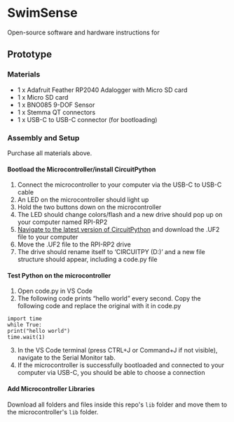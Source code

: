 # SwimSense
Open-source software and hardware instructions for 


## Prototype
### Materials
- 1 x Adafruit Feather RP2040 Adalogger with Micro SD card
- 1 x Micro SD card
- 1 x BNO085 9-DOF Sensor
- 1 x Stemma QT connectors
- 1 x USB-C to USB-C connector (for bootloading)

### Assembly and Setup
Purchase all materials above.

#### Bootload the Microcontroller/install CircuitPython
1. Connect the microcontroller to your computer via the USB-C to USB-C cable
2. An LED on the microcontroller should light up
3. Hold the two buttons down on the microcontroller
4. The LED should change colors/flash and a new drive should pop up on your computer named RPI-RP2
5. [Navigate to the latest version of CircuitPython](https://circuitpython.org/board/adafruit_feather_rp2040_adalogger/) and download the .UF2 file to your computer
6. Move the .UF2 file to the RPI-RP2 drive
7. The drive should rename itself to ‘CIRCUITPY (D:)’ and a new file structure should appear, including a code.py file

#### Test Python on the microcontroller
1. Open code.py in VS Code
2. The following code prints “hello world” every second. Copy the following code and replace the original with it in code.py

```
import time
while True:
print("hello world")
time.wait(1)
```

3. In the VS Code terminal (press CTRL+J or Command+J if not visible), navigate to the Serial Monitor tab.
4. If the microcontroller is successfully bootloaded and connected to your computer via USB-C, you should be able to choose a connection

#### Add Microcontroller Libraries
Download all folders and files inside this repo's `lib` folder and move them to the microcontroller's `lib` folder.

